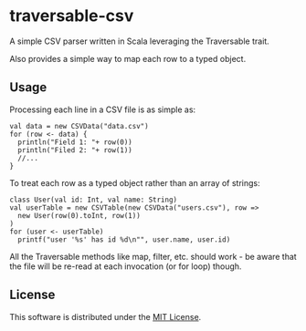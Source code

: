 traversable-csv
===============

A simple CSV parser written in Scala leveraging the Traversable trait.

Also provides a simple way to map each row to a typed object.

Usage
-----

Processing each line in a CSV file is as simple as:

    val data = new CSVData("data.csv")
    for (row <- data) {
      println("Field 1: "+ row(0))
      println("Filed 2: "+ row(1))
      //...
    }

To treat each row as a typed object rather than an array of strings:

    class User(val id: Int, val name: String)
    val userTable = new CSVTable(new CSVData("users.csv"), row =>
      new User(row(0).toInt, row(1))
    )
    for (user <- userTable)
      printf("user '%s' has id %d\n"", user.name, user.id)

All the Traversable methods like map, filter, etc. should work - be aware
that the file will be re-read at each invocation (or for loop) though.

License
-------

This software is distributed under the
[MIT License](http://www.opensource.org/licenses/MIT).

